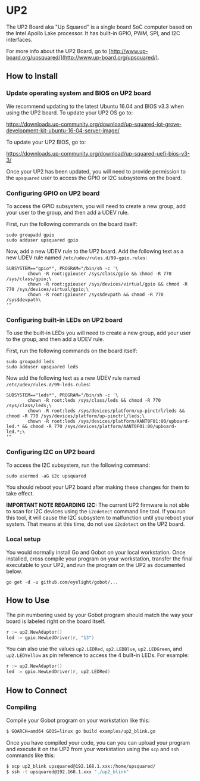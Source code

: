 # UP2

The UP2 Board aka "Up Squared" is a single board SoC computer based on the Intel Apollo Lake processor. It has built-in GPIO, PWM, SPI, and I2C interfaces.

For more info about the UP2 Board, go to [http://www.up-board.org/upsquared/](http://www.up-board.org/upsquared/).

## How to Install

### Update operating system and BIOS on UP2 board

We recommend updating to the latest Ubuntu 16.04 and BIOS v3.3 when using the UP2 board. To update your UP2 OS go to:

https://downloads.up-community.org/download/up-squared-iot-grove-development-kit-ubuntu-16-04-server-image/

To update your UP2 BIOS, go to:

https://downloads.up-community.org/download/up-squared-uefi-bios-v3-3/

Once your UP2 has been updated, you will need to provide permission to the `upsquared` user to access the GPIO or I2C subsystems on the board.

### Configuring GPIO on UP2 board

To access the GPIO subsystem, you will need to create a new group, add your user to the group, and then add a UDEV rule.

First, run the following commands on the board itself:

```
sudo groupadd gpio
sudo adduser upsquared gpio
```

Now, add a new UDEV rule to the UP2 board. Add the following text as a new UDEV rule named `/etc/udev/rules.d/99-gpio.rules`:

```
SUBSYSTEM=="gpio*", PROGRAM="/bin/sh -c '\
        chown -R root:gpiouser /sys/class/gpio && chmod -R 770 /sys/class/gpio;\
        chown -R root:gpiouser /sys/devices/virtual/gpio && chmod -R 770 /sys/devices/virtual/gpio;\
        chown -R root:gpiouser /sys$devpath && chmod -R 770 /sys$devpath\
'"
```

### Configuring built-in LEDs on UP2 board

To use the built-in LEDs you will need to create a new group, add your user to the group, and then add a UDEV rule.

First, run the following commands on the board itself:

```
sudo groupadd leds
sudo adduser upsquared leds
```

Now add the following text as a new UDEV rule named `/etc/udev/rules.d/99-leds.rules`:

```
SUBSYSTEM=="leds*", PROGRAM="/bin/sh -c '\
        chown -R root:leds /sys/class/leds && chmod -R 770 /sys/class/leds;\
        chown -R root:leds /sys/devices/platform/up-pinctrl/leds && chmod -R 770 /sys/devices/platform/up-pinctrl/leds;\
        chown -R root:leds /sys/devices/platform/AANT0F01:00/upboard-led.* && chmod -R 770 /sys/devices/platform/AANT0F01:00/upboard-led.*;\
'"
```

### Configuring I2C on UP2 board

To access the I2C subsystem, run the following command:

```
sudo usermod -aG i2c upsquared
```

You should reboot your UP2 board after making these changes for them to take effect.

**IMPORTANT NOTE REGARDING I2C:** 
The current UP2 firmware is not able to scan for I2C devices using the `i2cdetect` command line tool. If you run this tool, it will cause the I2C subsystem to malfunction until you reboot your system. That means at this time, do not use `i2cdetect` on the UP2 board.

### Local setup

You would normally install Go and Gobot on your local workstation. Once installed, cross compile your program on your workstation, transfer the final executable to your UP2, and run the program on the UP2 as documented below.

```
go get -d -u github.com/eyelight/gobot/...
```

## How to Use

The pin numbering used by your Gobot program should match the way your board is labeled right on the board itself.

```go
r := up2.NewAdaptor()
led := gpio.NewLedDriver(r, "13")
```

You can also use the values `up2.LEDRed`, `up2.LEDBlue`, `up2.LEDGreen`, and `up2.LEDYellow` as pin reference to access the 4 built-in LEDs. For example:

```go
r := up2.NewAdaptor()
led := gpio.NewLedDriver(r, up2.LEDRed)
```

## How to Connect

### Compiling

Compile your Gobot program on your workstation like this:

```bash
$ GOARCH=amd64 GOOS=linux go build examples/up2_blink.go
```

Once you have compiled your code, you can you can upload your program and execute it on the UP2 from your workstation using the `scp` and `ssh` commands like this:

```bash
$ scp up2_blink upsquared@192.168.1.xxx:/home/upsquared/
$ ssh -t upsquared@192.168.1.xxx "./up2_blink"
```
